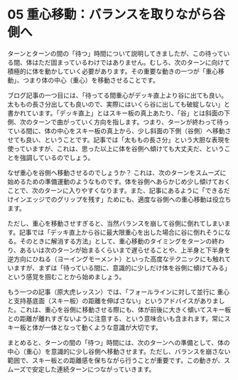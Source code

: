 # 05 重心移動：バランスを取りながら谷側へ

ターンとターンの間の「待つ」時間について説明してきましたが、この待っている間、体はただ固まっているわけではありません。むしろ、次のターンに向けて積極的に体を動かしていく必要があります。その重要な動きの一つが「重心移動」、つまり体の中心（重心）を移動させることです。

ブログ記事の一つ目には、「待ってる間重心がデッキ直上より谷に出ても良い。太ももの長さ分出しても良いので、実際にはいくら谷に出しても破綻しない」と書かれています。「デッキ直上」とはスキー板の真上あたり、「谷」とは斜面の下側、次のターンで曲がっていく方向を指します。つまり、ターンが終わって待っている間に、体の中心をスキー板の真上から、少し斜面の下側（谷側）へ移動させても良い、ということです。記事では「太ももの長さ分」という大胆な表現を使っていますが、これは、思った以上に体を谷側へ傾けても大丈夫だ、ということを強調しているのでしょう。

なぜ重心を谷側へ移動させるのでしょうか？ これは、次のターンをスムーズに始めるための準備運動のようなものです。体を谷側へあらかじめ少し傾けておくことで、次のターンに入りやすくなります。また、記事にあるように「できるだけインエッジでのグリップを残す」ためにも、適度な谷側への重心移動は役立ちます。

ただし、重心を移動させすぎると、当然バランスを崩して谷側に倒れてしまいます。記事では「デッキ直上から谷に最大限重心を出した場合に谷に倒れそうになる。そのときに解消する方法」として、重心移動のタイミングをターンの終わり、あるいは次のターンが始まるくらいまで遅らせることや、上半身と下半身を逆方向にひねる（ヨーイングモーメント）といった高度なテクニックにも触れていますが、まずは「待っている間に、意識的に少しだけ体を谷側に傾けてみる」という感覚を掴むことから始めましょう。

もう一つの記事（原大虎レッスン）では、「フォールラインに対して並行に 重心と支持基底面（スキー板）の距離を伸ばさない」というアドバイスがありました。これは、重心を谷側に移動させる際にも、体が前後に大きく傾いてスキー板との距離が離れすぎないように注意する、という意味合いも含まれます。常にスキー板と体が一体となって動くような意識が大切です。

まとめると、ターンの間の「待つ」時間には、次のターンへの準備として、体の中心（重心）を意識的に少し谷側へ移動させます。ただし、バランスを崩さない範囲で、スキー板との距離感を保ちながら行うことが重要です。この動きが、スムーズで安定した連続ターンにつながっていきます。
